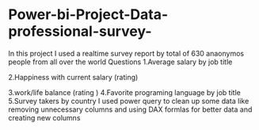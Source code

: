 # Power-bi-Project-Data-professional-survey-

In this project I used a realtime survey report by total of 630 anaonymos people from all over the world 
Questions 
1.Average salary by job title 

2.Happiness with current salary (rating) 

3.work/life balance (rating )
4.Favorite programing language by job title 
5.Survey takers by country 
I used power query to clean up some data like removing unnecessary columns and using DAX formlas for better data and creating new columns 
